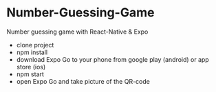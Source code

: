 # Number-Guessing-Game
Number guessing game with React-Native &amp; Expo

- clone project
- npm install
- download Expo Go to your phone from google play (android) or app store (ios)
- npm start
- open Expo Go and take picture of the QR-code
